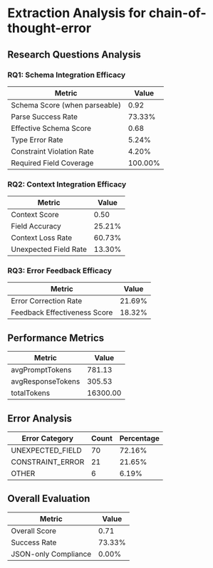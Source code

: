 # Extraction Analysis for chain-of-thought-error

## Research Questions Analysis

### RQ1: Schema Integration Efficacy

| Metric | Value |
|--------|-------|
| Schema Score (when parseable) | 0.92 |
| Parse Success Rate | 73.33% |
| Effective Schema Score | 0.68 |
| Type Error Rate | 5.24% |
| Constraint Violation Rate | 4.20% |
| Required Field Coverage | 100.00% |

### RQ2: Context Integration Efficacy

| Metric | Value |
|--------|-------|
| Context Score | 0.50 |
| Field Accuracy | 25.21% |
| Context Loss Rate | 60.73% |
| Unexpected Field Rate | 13.30% |

### RQ3: Error Feedback Efficacy

| Metric | Value |
|--------|-------|
| Error Correction Rate | 21.69% |
| Feedback Effectiveness Score | 18.32% |

## Performance Metrics

| Metric | Value |
|--------|-------|
| avgPromptTokens | 781.13 |
| avgResponseTokens | 305.53 |
| totalTokens | 16300.00 |

## Error Analysis

| Error Category | Count | Percentage |
|---------------|-------|------------|
| UNEXPECTED_FIELD | 70 | 72.16% |
| CONSTRAINT_ERROR | 21 | 21.65% |
| OTHER | 6 | 6.19% |

## Overall Evaluation

| Metric | Value |
|--------|-------|
| Overall Score | 0.71 |
| Success Rate | 73.33% |
| JSON-only Compliance | 0.00% |
